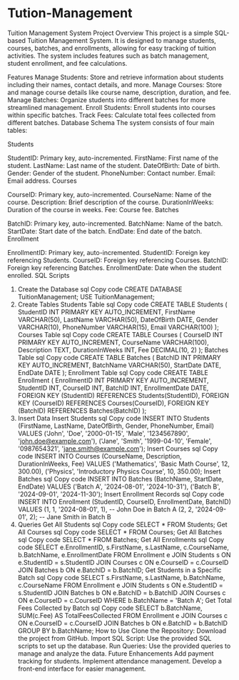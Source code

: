 # Tution-Management
Tuition Management System
Project Overview
This project is a simple SQL-based Tuition Management System. It is designed to manage students, courses, batches, and enrollments, allowing for easy tracking of tuition activities. The system includes features such as batch management, student enrollment, and fee calculations.

Features
Manage Students: Store and retrieve information about students including their names, contact details, and more.
Manage Courses: Store and manage course details like course name, description, duration, and fee.
Manage Batches: Organize students into different batches for more streamlined management.
Enroll Students: Enroll students into courses within specific batches.
Track Fees: Calculate total fees collected from different batches.
Database Schema
The system consists of four main tables:

Students

StudentID: Primary key, auto-incremented.
FirstName: First name of the student.
LastName: Last name of the student.
DateOfBirth: Date of birth.
Gender: Gender of the student.
PhoneNumber: Contact number.
Email: Email address.
Courses

CourseID: Primary key, auto-incremented.
CourseName: Name of the course.
Description: Brief description of the course.
DurationInWeeks: Duration of the course in weeks.
Fee: Course fee.
Batches

BatchID: Primary key, auto-incremented.
BatchName: Name of the batch.
StartDate: Start date of the batch.
EndDate: End date of the batch.
Enrollment

EnrollmentID: Primary key, auto-incremented.
StudentID: Foreign key referencing Students.
CourseID: Foreign key referencing Courses.
BatchID: Foreign key referencing Batches.
EnrollmentDate: Date when the student enrolled.
SQL Scripts
1. Create the Database
sql
Copy code
CREATE DATABASE TuitionManagement;
USE TuitionManagement;
2. Create Tables
Students Table
sql
Copy code
CREATE TABLE Students (
    StudentID INT PRIMARY KEY AUTO_INCREMENT,
    FirstName VARCHAR(50),
    LastName VARCHAR(50),
    DateOfBirth DATE,
    Gender VARCHAR(10),
    PhoneNumber VARCHAR(15),
    Email VARCHAR(100)
);
Courses Table
sql
Copy code
CREATE TABLE Courses (
    CourseID INT PRIMARY KEY AUTO_INCREMENT,
    CourseName VARCHAR(100),
    Description TEXT,
    DurationInWeeks INT,
    Fee DECIMAL(10, 2)
);
Batches Table
sql
Copy code
CREATE TABLE Batches (
    BatchID INT PRIMARY KEY AUTO_INCREMENT,
    BatchName VARCHAR(50),
    StartDate DATE,
    EndDate DATE
);
Enrollment Table
sql
Copy code
CREATE TABLE Enrollment (
    EnrollmentID INT PRIMARY KEY AUTO_INCREMENT,
    StudentID INT,
    CourseID INT,
    BatchID INT,
    EnrollmentDate DATE,
    FOREIGN KEY (StudentID) REFERENCES Students(StudentID),
    FOREIGN KEY (CourseID) REFERENCES Courses(CourseID),
    FOREIGN KEY (BatchID) REFERENCES Batches(BatchID)
);
3. Insert Data
Insert Students
sql
Copy code
INSERT INTO Students (FirstName, LastName, DateOfBirth, Gender, PhoneNumber, Email)
VALUES 
('John', 'Doe', '2000-01-15', 'Male', '1234567890', 'john.doe@example.com'),
('Jane', 'Smith', '1999-04-10', 'Female', '0987654321', 'jane.smith@example.com');
Insert Courses
sql
Copy code
INSERT INTO Courses (CourseName, Description, DurationInWeeks, Fee)
VALUES 
('Mathematics', 'Basic Math Course', 12, 300.00),
('Physics', 'Introductory Physics Course', 10, 350.00);
Insert Batches
sql
Copy code
INSERT INTO Batches (BatchName, StartDate, EndDate)
VALUES 
('Batch A', '2024-08-01', '2024-10-31'),
('Batch B', '2024-09-01', '2024-11-30');
Insert Enrollment Records
sql
Copy code
INSERT INTO Enrollment (StudentID, CourseID, EnrollmentDate, BatchID)
VALUES 
(1, 1, '2024-08-01', 1),  -- John Doe in Batch A
(2, 2, '2024-09-01', 2);  -- Jane Smith in Batch B
4. Queries
Get All Students
sql
Copy code
SELECT * FROM Students;
Get All Courses
sql
Copy code
SELECT * FROM Courses;
Get All Batches
sql
Copy code
SELECT * FROM Batches;
Get All Enrollments
sql
Copy code
SELECT e.EnrollmentID, s.FirstName, s.LastName, c.CourseName, b.BatchName, e.EnrollmentDate
FROM Enrollment e
JOIN Students s ON e.StudentID = s.StudentID
JOIN Courses c ON e.CourseID = c.CourseID
JOIN Batches b ON e.BatchID = b.BatchID;
Get Students in a Specific Batch
sql
Copy code
SELECT s.FirstName, s.LastName, b.BatchName, c.CourseName
FROM Enrollment e
JOIN Students s ON e.StudentID = s.StudentID
JOIN Batches b ON e.BatchID = b.BatchID
JOIN Courses c ON e.CourseID = c.CourseID
WHERE b.BatchName = 'Batch A';
Get Total Fees Collected by Batch
sql
Copy code
SELECT b.BatchName, SUM(c.Fee) AS TotalFeesCollected
FROM Enrollment e
JOIN Courses c ON e.CourseID = c.CourseID
JOIN Batches b ON e.BatchID = b.BatchID
GROUP BY b.BatchName;
How to Use
Clone the Repository: Download the project from GitHub.
Import SQL Script: Use the provided SQL scripts to set up the database.
Run Queries: Use the provided queries to manage and analyze the data.
Future Enhancements
Add payment tracking for students.
Implement attendance management.
Develop a front-end interface for easier management.
